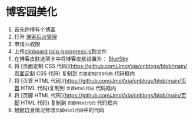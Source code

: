 # 博客园美化

1. 首先你得有个[博客](https://www.cnblogs.com/JmoVxia/)
2. 打开 [博客后台管理](https://i.cnblogs.com/Configure.aspx)
3. 申请`JS`权限
4. 上传[clipboard.js](https://github.com/JmoVxia/cnblogs/blob/main/clipboard.js)[cp.js](https://github.com/JmoVxia/cnblogs/blob/main/cp.js)[progress.js](https://github.com/JmoVxia/cnblogs/blob/main/progress.js)到文件
5. 在博客皮肤选项卡中将博客皮肤设置为： [BlueSky](http://www.cnblogs.com/SkinUser.aspx?SkinName=BlueSky)
6. 将 [页面定制 CSS 代码](https://github.com/JmoVxia/cnblogs/blob/main/页面定制 CSS 代码) 复制到 `页面定制CSS代码` 代码框内
7. 将 [页首 HTML 代码](https://github.com/JmoVxia/cnblogs/blob/main/页首 HTML 代码)复制到 `页首Html代码` 代码框内
8. 将 [页脚 HTML 代码](https://github.com/JmoVxia/cnblogs/blob/main/页脚 HTML 代码) 复制到 `页脚Html代码` 代码框内
9. 根据自身情况修改`页脚Html代码`中的代码

<script type="text/javascript" src="https://blog-static.cnblogs.com/files/blogs/689249/progress.js"></script>
<script type="text/javascript">

    //博主名称 可不改，默认取博客园提供的
    var nickName = null;
    //slogan
    var slogan = '路漫漫其修远兮，吾将上下而求索';
    //icon
    var icon = "https://gitee.com/JmoVxia/Photos/raw/master/0eM37g.JPG";
    //默认博客背景图片
    var defaultPic="https://img2018.cnblogs.com/blog/1138447/201904/1138447-20190426121949417-1115592219.jpg";
    //icon(浏览器标题栏上的)
    var iconB="https://img2018.cnblogs.com/blog/1138447/201909/1138447-20190911161817172-1737762696.png";
    //友情链接地址
    var friendLink="https://www.cnblogs.com/JmoVxia";
    //关于地址
    var aboutMe="https://www.cnblogs.com/JmoVxia/p/14900187.html";
    //Github地址,假如博客username与Github username相同，不用改。
    //如 cnblogs.com/username github.com/username 这样就不用改
    var myGayhubUrl = null;
</script>
<script type="text/javascript">

## 博客示例

 [JmoVxia](https://www.cnblogs.com/JmoVxia/)

## 说明

本美化来源-------[夏日浅笑、](https://www.cnblogs.com/summertime-wu/p/9356736.html)在其基础上面对`MarkDown`进行了优化，增加了代码复制功能

